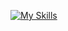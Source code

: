 [![My Skills](https://skillicons.dev/icons?i=html,css,sass,js,react,ae,ps)](https://skillicons.dev)
